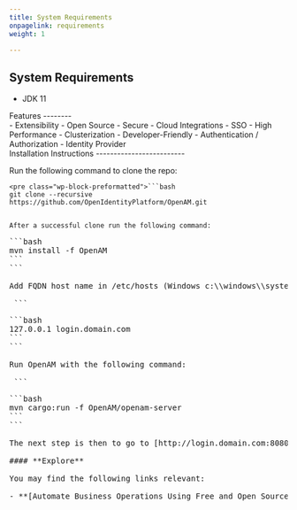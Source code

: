 ```yaml
---
title: System Requirements
onpagelink: requirements
weight: 1

---
```


System Requirements
-------------------

- JDK 11
 
<div class="col-lg-12">Features
--------

 </div><div class="col-lg-12">- Extensibility
- Open Source
- Secure
- Cloud Integrations
- SSO
- High Performance
- Clusterization
- Developer-Friendly
- Authentication / Authorization
- Identity Provider
 
 </div><div class="col-lg-12">Installation Instructions
-------------------------

Run the following command to clone the repo:

 ```
<pre class="wp-block-preformatted">```bash
git clone --recursive  https://github.com/OpenIdentityPlatform/OpenAM.git
```
```

After a successful clone run the following command:

 ```
<pre class="wp-block-preformatted">```bash
mvn install -f OpenAM
```
```

Add FQDN host name in /etc/hosts (Windows c:\\windows\\systems32\\drivers\\etc\\hosts):

 ```
<pre class="wp-block-preformatted">```bash
127.0.0.1 login.domain.com
```
```

Run OpenAM with the following command:

 ```
<pre class="wp-block-preformatted">```bash
mvn cargo:run -f OpenAM/openam-server
```
```

The next step is then to go to [http://login.domain.com:8080/openam](https://href.li/?http://login.domain.com:8080/openam) where you’ll see the OpenAM welcome page.

#### **Explore**

You may find the following links relevant:

- **[Automate Business Operations Using Free and Open Source Software](https://blog.containerize.com/2020/08/27/automate-business-operations-using-open-source-software/)**
 
 </div>